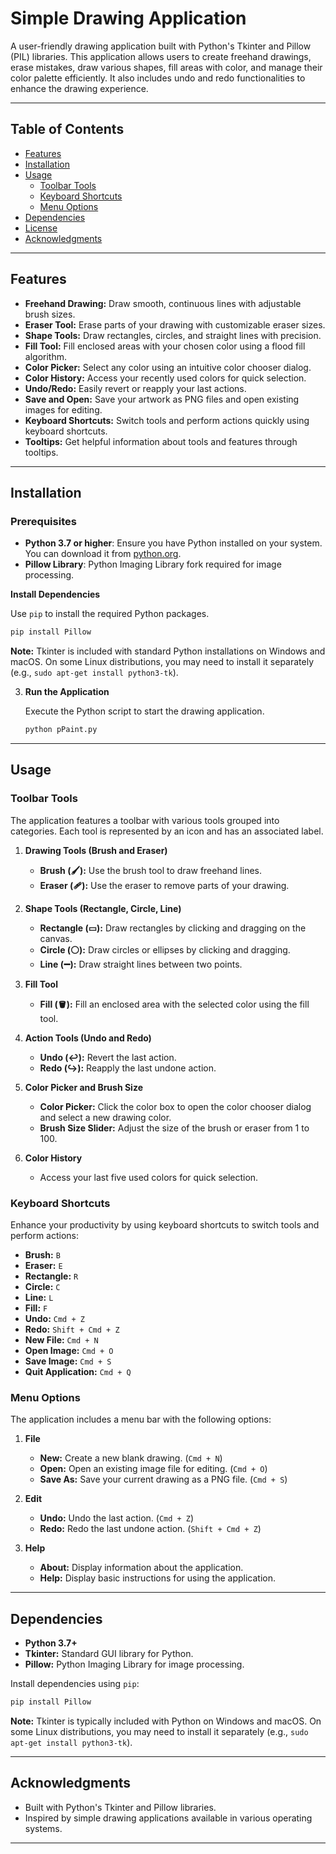 # Simple Drawing Application

A user-friendly drawing application built with Python's Tkinter and Pillow (PIL) libraries. This application allows users to create freehand drawings, erase mistakes, draw various shapes, fill areas with color, and manage their color palette efficiently. It also includes undo and redo functionalities to enhance the drawing experience.

---

## Table of Contents

- [Features](#features)
- [Installation](#installation)
- [Usage](#usage)
  - [Toolbar Tools](#toolbar-tools)
  - [Keyboard Shortcuts](#keyboard-shortcuts)
  - [Menu Options](#menu-options)
- [Dependencies](#dependencies)
- [License](#license)
- [Acknowledgments](#acknowledgments)

---

## Features

- **Freehand Drawing:** Draw smooth, continuous lines with adjustable brush sizes.
- **Eraser Tool:** Erase parts of your drawing with customizable eraser sizes.
- **Shape Tools:** Draw rectangles, circles, and straight lines with precision.
- **Fill Tool:** Fill enclosed areas with your chosen color using a flood fill algorithm.
- **Color Picker:** Select any color using an intuitive color chooser dialog.
- **Color History:** Access your recently used colors for quick selection.
- **Undo/Redo:** Easily revert or reapply your last actions.
- **Save and Open:** Save your artwork as PNG files and open existing images for editing.
- **Keyboard Shortcuts:** Switch tools and perform actions quickly using keyboard shortcuts.
- **Tooltips:** Get helpful information about tools and features through tooltips.

---

## Installation

### Prerequisites

- **Python 3.7 or higher**: Ensure you have Python installed on your system. You can download it from [python.org](https://www.python.org/downloads/).
- **Pillow Library**: Python Imaging Library fork required for image processing.

**Install Dependencies**

   Use `pip` to install the required Python packages.

   ```bash
   pip install Pillow
   ```

   **Note:** Tkinter is included with standard Python installations on Windows and macOS. On some Linux distributions, you may need to install it separately (e.g., `sudo apt-get install python3-tk`).

3. **Run the Application**

   Execute the Python script to start the drawing application.

   ```bash
   python pPaint.py
   ```

---

## Usage

### Toolbar Tools

The application features a toolbar with various tools grouped into categories. Each tool is represented by an icon and has an associated label.

1. **Drawing Tools (Brush and Eraser)**
   - **Brush (🖌️):** Use the brush tool to draw freehand lines.
   - **Eraser (🩹):** Use the eraser to remove parts of your drawing.

2. **Shape Tools (Rectangle, Circle, Line)**
   - **Rectangle (▭):** Draw rectangles by clicking and dragging on the canvas.
   - **Circle (⚪):** Draw circles or ellipses by clicking and dragging.
   - **Line (➖):** Draw straight lines between two points.

3. **Fill Tool**
   - **Fill (🪣):** Fill an enclosed area with the selected color using the fill tool.

4. **Action Tools (Undo and Redo)**
   - **Undo (↩️):** Revert the last action.
   - **Redo (↪️):** Reapply the last undone action.

5. **Color Picker and Brush Size**
   - **Color Picker:** Click the color box to open the color chooser dialog and select a new drawing color.
   - **Brush Size Slider:** Adjust the size of the brush or eraser from 1 to 100.

6. **Color History**
   - Access your last five used colors for quick selection.

### Keyboard Shortcuts

Enhance your productivity by using keyboard shortcuts to switch tools and perform actions:

- **Brush:** `B`
- **Eraser:** `E`
- **Rectangle:** `R`
- **Circle:** `C`
- **Line:** `L`
- **Fill:** `F`
- **Undo:** `Cmd + Z`
- **Redo:** `Shift + Cmd + Z`
- **New File:** `Cmd + N`
- **Open Image:** `Cmd + O`
- **Save Image:** `Cmd + S`
- **Quit Application:** `Cmd + Q`

### Menu Options

The application includes a menu bar with the following options:

1. **File**
   - **New:** Create a new blank drawing. (`Cmd + N`)
   - **Open:** Open an existing image file for editing. (`Cmd + O`)
   - **Save As:** Save your current drawing as a PNG file. (`Cmd + S`)

2. **Edit**
   - **Undo:** Undo the last action. (`Cmd + Z`)
   - **Redo:** Redo the last undone action. (`Shift + Cmd + Z`)

3. **Help**
   - **About:** Display information about the application.
   - **Help:** Display basic instructions for using the application.

---

## Dependencies

- **Python 3.7+**
- **Tkinter:** Standard GUI library for Python.
- **Pillow:** Python Imaging Library for image processing.

Install dependencies using `pip`:

```bash
pip install Pillow
```

**Note:** Tkinter is typically included with Python on Windows and macOS. On some Linux distributions, you may need to install it separately (e.g., `sudo apt-get install python3-tk`).

---

## Acknowledgments

- Built with Python's Tkinter and Pillow libraries.
- Inspired by simple drawing applications available in various operating systems.

---
